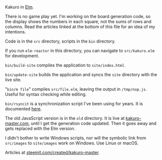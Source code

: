 Kakuro in [Elm](http://elm-lang.org/).

There is no game play yet. I'm working on the board generation code, so the display shows the numbers in each square, not the sums of rows and columns. Read the articles linked at the bottom of this file for an idea of my intentions.

Code is in the ```src``` directory, scripts in the ```bin``` directory.

If you run ```elm-reactor``` in this directory, you can navigate to ```src/kakuro.elm``` for development.

```bin/build-site``` compiles the application to ```site/index.html```.

```bin/update-site``` builds the application and syncs the ```site``` directory with the live site.

"```bin/m file```" compiles ```src/file.elm```, leaving the output in ```/tmp/nop.js```. Useful for syntax checking while editing.

```bin/rsyncit``` is a synchronization script I've been using for years. It is documented [here](https://steemit.com/hacking/@billstclair/rsyncit).

The old JavaScript version is in the ```old``` directory. It is live at <a href='http://kakuro-master.com/'>kakuro-master.com</a>, until I get the generation code updated. Then it goes away and gets replaced with the Elm version.

I didn't bother to write Windows scripts, nor will the symbolic link from ```src/images``` to ```site/images``` work on Windows. Use Linux or macOS.

Articles at <a href='https://steemit.com/created/kakuro-master'>steemit.com/created/kakuro-master</a>.
